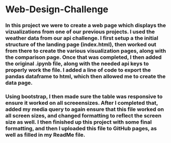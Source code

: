 # Web-Design-Challenge
### In this project we were to create a web page which displays the vizualizations from one of our previous projects. I used the weather data from our api challenge. I first setup a the initial structure of the landing page (index.html), then worked out from there to create the various visualization pages, along with the comparison page. Once that was completed, I then added the original .ipynb file, along with the needed api keys to properly work the file. I added a line of code to export the pandas dataframe to html, which then allowed me to create the data page.

### Using bootstrap, I then made sure the table was responsive to ensure it worked on all screeensizes. After I completed that, added my media query to again ensure that this file worked on all screen sizes, and changed formatting to reflect the screen size as well. I then finished up this project with some final formatting, and then I uploaded this file to GitHub pages, as well as filled in my ReadMe file.
